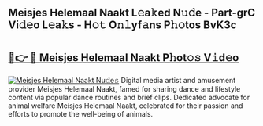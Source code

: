 ## Meisjes Helemaal Naakt L𝚎a𝚔ed N𝚞𝚍e - Part-grC Vi𝚍𝚎o L𝚎a𝚔s - H𝚘𝚝 O𝚗𝚕yf𝚊ns P𝚑𝚘tos BvK3c

# <h2><a href="http://kf6ga9.oniu.top/?m=Meisjes+Helemaal+Naakt">🔗👉 🔴 Meisjes Helemaal Naakt P𝚑ot𝚘𝚜 V𝚒d𝚎o</a></h2>

[![Meisjes Helemaal Naakt Nu𝚍e𝚜](https://i.imgur.com/0qMVB7G.gif)](http://kf6ga9.oniu.top/?m=Meisjes+Helemaal+Naakt)
Digital media artist and amusement provider Meisjes Helemaal Naakt, famed for sharing dance and lifestyle content via popular dance routines and brief clips. Dedicated advocate for animal welfare Meisjes Helemaal Naakt, celebrated for their passion and efforts to promote the well-being of animals.  
